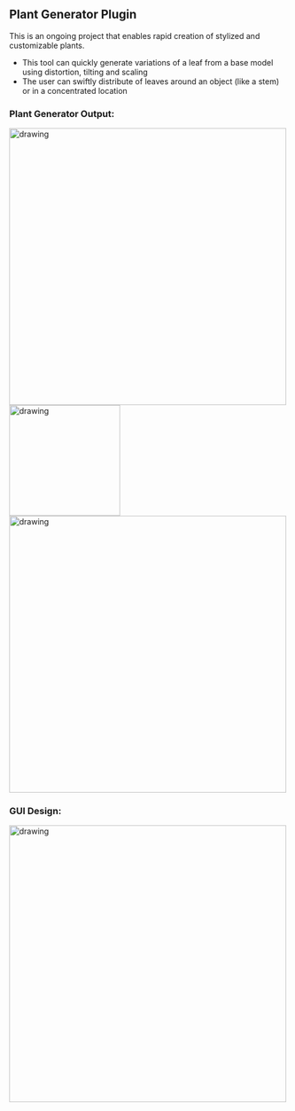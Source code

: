## Plant Generator Plugin
This is an ongoing project that enables rapid creation of stylized and customizable plants. 
* This tool can quickly generate variations of a leaf from a base model using distortion, tilting and scaling
* The user can swiftly distribute of leaves around an object (like a stem) or in a concentrated location

### Plant Generator Output:  

<img src="https://github.com/nMDaas/MyPlugins/blob/main/images/render3.jpg" alt="drawing" width="500"/>
<img src="https://github.com/nMDaas/MyPlugins/blob/main/images/plantGen.jpg" alt="drawing" width="200"/>
<img src="https://github.com/nMDaas/MyPlugins/blob/main/images/render2.jpg" alt="drawing" width="500"/>

### GUI Design:  
<img src="https://github.com/nMDaas/MyPlugins/blob/main/images/GUI.png" alt="drawing" width="500"/>
